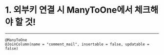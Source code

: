 # 1. 외부키 연결 시 ManyToOne에서 체크해야 할 것!
-----------------------------  
    @ManyToOne
    @JoinColumn(name = "comment_mail", insertable = false, updatable = false)